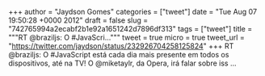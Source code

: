 
+++
author = "Jaydson Gomes"
categories = ["tweet"]
date = "Tue Aug 07 19:50:28 +0000 2012"
draft = false
slug = "742765994a2ecabf2b1e92a1651242d7896df313"
tags = ["tweet"]
title = """RT @braziljs: O #JavaScri..."""
tweet = true
micro = true
tweet_url = "https://twitter.com/jaydson/status/232926704258125824"
+++
RT @braziljs: O #JavaScript está cada dia mais presente em todos os dispositivos, até na TV! O @miketaylr, da Opera, irá falar sobre iss ...
